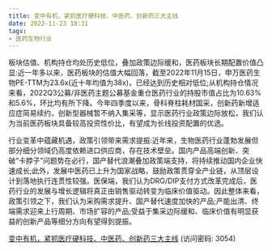 ```yaml
---
title: 变中有机，紧抓医疗硬科技、中医药、创新药三大主线
date: 2022-11-23 18:31
tags:
- 医药生物行业
---
```

板块估值、机构持仓均处历史低位，叠加政策边际缓和，医药板块长期配置价值凸显:近一年多以来，医药板块的估值大幅回落，截至2022年11月15日，申万医药生物PE-TTM为23.6x(近十年均值为38x)，已经达到历史相对低位;从机构持仓情况来看，2022Q3公募/非医药主题公募基金重仓医药行业的持股市值占比为10.63%和5.6%，环比均有所下降。今年四季度以来，骨科脊柱耗材国采，创新药新增适应症简易续约，创新型器械暂不纳入集采等，显示医药行业政策边际放松，我们认为当前医药板块具备较高投资性价比，有望成为长线投资配置的优选。
<!-- more -->
行业变革中蕴藏机遇，政策引领带来需求提振:近年来，生物医药行业蓬勃发展但部分细分领域仍高度依赖进口供应商，存在技术壁垒。国内产品高端创新、突破“卡脖子”问题势在必行，国产替代浪潮叠加政策端支持，将持续推动国内企业快速成长;此外，发展中医药已上升为国家战略，鼓励政策贯穿全产业链，从顶层设计到落地执行连贯性较强。医保端，我们认为DRG/DIP支付方式改革完成后，医药行业的发展与增长逻辑将真正由销售驱动转变为临床价值驱动。因此整体来看，政策引领之下，我们认为采购需求提升、国产替代速度加快的产品;产能出清、终端需求迎来上行周期、市场扩容的产品;受益于集采边际缓和、临床价值有明显获益的创新产品等细分方向有望得到提振。

[变中有机，紧抓医疗硬科技、中医药、创新药三大主线](https://url12.ctfile.com/f/3948612-730743587-2adda4?p=3054)
(访问密码: 3054)
